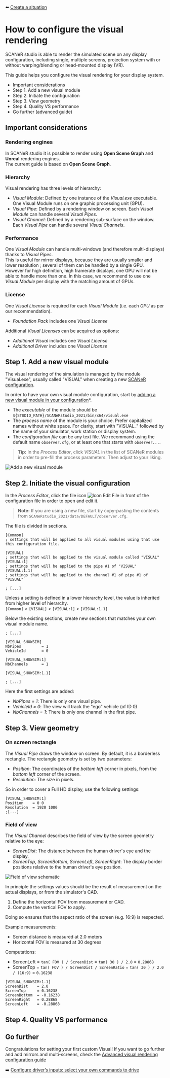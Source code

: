 :arrow_left: [Create a situation](../HT_Create_a_MICE_script/HT_Create_a_MICE_script.md)

# How to configure the visual rendering

SCANeR studio is able to render the simulated scene on any display configuration, including single, multiple screens, projection system with or without warping/blending or head-mounted display (VR).

This guide helps you configure the visual rendering for your display system.

* Important considerations
* Step 1. Add a new visual module
* Step 2. Initiate the configuration
* Step 3. View geometry
* Step 4. Quality VS performance
* Go further (advanced guide)

## Important considerations

### Rendering engines

In SCANeR studio it is possible to render using **Open Scene Graph** and **Unreal** rendering engines.  
The current guide is based on **Open Scene Graph**.

### Hierarchy

Visual rendering has three levels of hierarchy:
* *Visual Module*: Defined by one instance of the *Visual.exe* executable. One Visual Module runs on one graphic processing unit (GPU).
* *Visual Pipe*: Defined by a rendering window on screen. Each *Visual Module* can handle several *Visual Pipes*.
* *Visual Channel*: Defined by a rendering sub-surface on the window. Each *Visual Pipe* can handle several *Visual Channels*.

### Performance

One *Visual Module* can handle multi-windows (and therefore multi-displays) thanks to *Visual Pipes*.  
This is useful for mirror displays, because they are usually smaller and lower resolution ; several of them can be handled by a single GPU.  
However for high definition, high framerate displays, one GPU will not be able to handle more than one. In this case, we recommend to use one *Visual Module* per display with the matching amount of GPUs.

### License

One *Visual License* is required for each *Visual Module* (i.e. each *GPU* as per our recommendation).
* *Foundation Pack* includes one *Visual License*

Additional *Visual Licenses* can be acquired as options:
* *Additional Visual* includes one *Visual License*
* *Additional Driver* includes one *Visual License*

## Step 1. Add a new visual module

The visual rendering of the simulation is managed by the module "Visual.exe", usually called "VISUAL" when creating a new [SCANeR configuration](../HT_Create_custom_work_environment/HT_Create_A_New_Workspace.html).

In order to have your own visual module configuration, start by [adding a new visual module in your configuration](../HT_Add_module/Add_module.md)*.
* The *executable* of the module should be `${STUDIO_PATH}/SCANeRstudio_2021/bin/x64/visual.exe`
* The *process name* of the module is your choice.
  Prefer capitalized names without white space.
  For clarity, start with "VISUAL_" followed by the name of your simulator, work station or display system.
* The *configuration file* can be any text file. We recommand using the default name `observer.cfg`, or at least one that starts with `observer...`.
> **Tip:** In the *Process Editor*, click *VISUAL* in the list of SCANeR modules in order to pre-fill the process parameters. Then adjust to your liking.

![Add a new visual module](./assets/v1.png)

## Step 2. Initiate the visual configuration

In the *Process Editor*, click the file icon ![Icon Edit File](./assets/icon_edit.png) in front of the configuration file in order to open and edit it.

> **Note:** If you are using a new file, start by copy-pasting the contents from `SCANeRstudio_2021/data/DEFAULT/observer.cfg`.

The file is divided in sections.
```
[Common]
; settings that will be applied to all visual modules using that use this configuration file.

[VISUAL]
; settings that will be applied to the visual module called "VISUAL"
[VISUAL:1]
; settings that will be applied to the pipe #1 of "VISUAL"
[VISUAL:1.1]
; settings that will be applied to the channel #1 of pipe #1 of "VISUAL"

; [...]
```

Unless a setting is defined in a lower hierarchy level, the value is inherited from higher level of hierarchy.  
`[Common]` > `[VISUAL]` > `[VISUAL:1]` > `[VISUAL:1.1]`

Below the existing sections, create new sections that matches your own visual module name.
```
; [...]

[VISUAL_SHOWSIM]
NbPipes			= 1
VehicleId		= 0

[VISUAL_SHOWSIM:1]
NbChannels		= 1

[VISUAL_SHOWSIM:1.1]

; [...]
```
Here the first settings are added:
* *NbPipes = 1*: There is only one visual pipe.
* *VehicleId = 0*: The view will track the "ego" vehicle (of ID 0)
* *NbChannels = 1*: There is only one channel in the first pipe.

## Step 3. View geometry

### On screen rectangle

The *Visual Pipe* draws the window on screen. By default, it is a borderless rectangle. The rectangle geometry is set by two parameters:
* *Position*: The coordinates of the *bottom left* corner in pixels, from the *bottom left* corner of the screen.
* *Resolution*: The size in pixels.

So in order to cover a Full HD display, use the following settings:
```
[VISUAL_SHOWSIM:1]
Position    = 0 0
Resolution  = 1920 1080
;[...]
```

### Field of view

The *Visual Channel* describes the field of view by the screen geometry relative to the eye:
* *ScreenDist*: The distance between the human driver's eye and the display.
* *ScreenTop*, *ScreenBottom*, *ScreenLeft*, *ScreenRight*: The display border positions relative to the human driver's eye position.

![Field of view schematic](./assets/Observer_cfg.png)

In principle the settings values should be the result of measurement on the actual displays, or from the simulator's CAD.

1. Define the horizontal FOV from measurement or CAD.
2. Compute the vertical FOV to apply.

Doing so ensures that the aspect ratio of the screen (e.g. 16:9) is respected.

Example measurements:
* Screen distance is measured at 2.0 meters
* Horizontal FOV is measured at 30 degrees

Computations:
* ScreenLeft = `tan( FOV ) / ScreenDist` = `tan( 30 ) / 2.0` = `0.28868`
* ScreenTop = `tan( FOV ) / ScreenDist / ScreenRatio` = `tan( 30 ) / 2.0 / (16:9)` = `0.16238`

```
[VISUAL_SHOWSIM:1.1]
ScreenDist    = 2.0
ScreenTop     = 0.16238
ScreenBottom  = -0.16238
ScreenRight   = 0.28868
ScreenLeft    = -0.28868
```

## Step 4. Quality VS performance

## Go further

Congratulations for setting your first custom Visual!
If you want to go further and add mirrors and multi-screens, check the [Advanced visual rendering configuration guide](./HT_configure_visual_advanced.md)

:arrow_right: [Configure driver’s inputs: select your own commands to drive](../HT_Configure_driver_input/Configure_Driver_Input.md)
